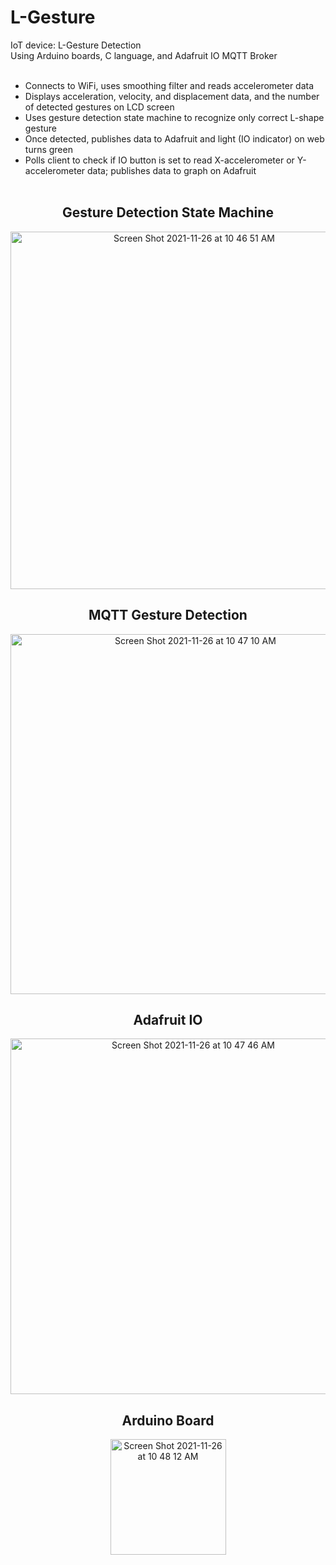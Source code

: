 # L-Gesture
IoT device: L-Gesture Detection <br>
Using Arduino boards, C language, and Adafruit IO MQTT Broker <br><br>
- Connects to WiFi, uses smoothing filter and reads accelerometer data <br>
- Displays acceleration, velocity, and displacement data, and the number of detected gestures on LCD screen <br>
- Uses gesture detection state machine to recognize only correct L-shape gesture <br>
- Once detected, publishes data to Adafruit and light (IO indicator) on web turns green <br>
- Polls client to check if IO button is set to read X-accelerometer or Y-accelerometer data; publishes data to graph on Adafruit
<br><br>
<header> <h2> Gesture Detection State Machine </h2> 
<img width="572" alt="Screen Shot 2021-11-26 at 10 46 51 AM" src="https://user-images.githubusercontent.com/94994105/143621064-7c5030f6-8a7c-4f42-91a3-d87bfcb933af.png">
  <h2> MQTT Gesture Detection </h2>
<img width="576" alt="Screen Shot 2021-11-26 at 10 47 10 AM" src="https://user-images.githubusercontent.com/94994105/143621069-dd95febb-fbac-4f89-a55e-840a5710063f.png">
<h2> Adafruit IO </h2>
<img width="569" alt="Screen Shot 2021-11-26 at 10 47 46 AM" src="https://user-images.githubusercontent.com/94994105/143621071-41b70f4d-5edf-4829-9eb4-2ab79a18d9a6.png">
<h2> Arduino Board </h2>
<img width="185" alt="Screen Shot 2021-11-26 at 10 48 12 AM" src="https://user-images.githubusercontent.com/94994105/143621079-82bc8cb6-6062-4c5c-8127-ba2c9aa847d7.png">
  </header>

